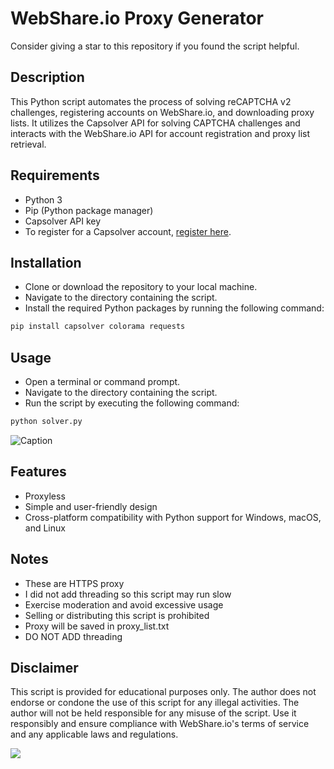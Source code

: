 # WebShare.io Proxy Generator
Consider giving a star to this repository if you found the script helpful.
## Description

This Python script automates the process of solving reCAPTCHA v2 challenges, registering accounts on WebShare.io, and downloading proxy lists. It utilizes the Capsolver API for solving CAPTCHA challenges and interacts with the WebShare.io API for account registration and proxy list retrieval.

## Requirements

- Python 3
- Pip (Python package manager)
- Capsolver API key
- To register for a Capsolver account, [register here](https://dashboard.capsolver.com/passport/register?inviteCode=UTNaY-NV2KKo).


## Installation
- Clone or download the repository to your local machine.
- Navigate to the directory containing the script.
- Install the required Python packages by running the following command:
```bash
pip install capsolver colorama requests

```
## Usage
- Open a terminal or command prompt.
- Navigate to the directory containing the script.
- Run the script by executing the following command:
```bash
python solver.py

```
![Caption](https://i.ibb.co/jW51mJP/cap.png)




## Features
- Proxyless
- Simple and user-friendly design
- Cross-platform compatibility with Python support for Windows, macOS, and Linux

## Notes
- These are HTTPS proxy 
- I did not add threading so this script may run slow
- Exercise moderation and avoid excessive usage
- Selling or distributing this script is prohibited
- Proxy will be saved in proxy_list.txt
- DO NOT ADD threading

## Disclaimer
This script is provided for educational purposes only. The author does not endorse or condone the use of this script for any illegal activities. The author will not be held responsible for any misuse of the script. Use it responsibly and ensure compliance with WebShare.io's terms of service and any applicable laws and regulations.

![](https://komarev.com/ghpvc/?username=MrTimonM)

